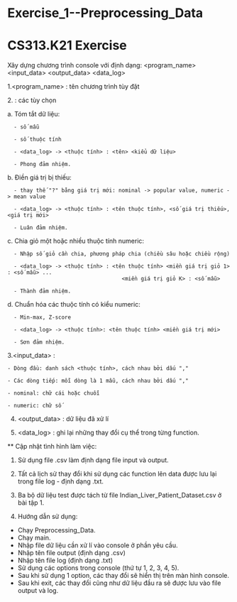 # Exercise_1--Preprocessing_Data
# CS313.K21 Exercise 
Xây dựng chương trình console với định dạng:
  <program_name> <op tion> <input_data> <output_data> <data_log>
 
1.<program_name> : tên chương trình tùy đặt

2.<op tion> : các tùy chọn
  
 a. Tóm tắt dữ liệu: <summary>
  
      - số mẫu
  
      - số thuộc tính
      
      - <data_log> -> <thuộc tính> : <tên> <kiểu dữ liệu>
      
      - Phong đảm nhiệm.
  
 b. Điền giá trị bị thiếu: <replace>
  
      - thay thế "?" bằng giá trị mới: nominal -> popular value, numeric -> mean value
  
      - <data_log> -> <thuộc tính> : <tên thuộc tính>, <số giá trị thiếu>, <giá trị mới>
  
      - Luân đảm nhiệm.
 c. Chia giỏ một hoặc nhiều thuộc tính numeric:  <discretize>
  
      - Nhập số giỏ cần chia, phương pháp chia (chiều sâu hoặc chiều rộng)
  
      - <data_log> -> <thuộc tính> : <tên thuộc tính> <miền giá trị giỏ 1> : <số mẫu> ... 
                                        <miền giá trị giỏ K> : <số mẫu>
      
      - Thành đảm nhiệm.
                                          
 d. Chuẩn hóa các thuộc tính có kiểu numeric: <normalize>
  
      - Min-max, Z-score
  
      - <data_log> -> <thuộc tính>: <tên thuộc tính> <miền giá trị mới>
      
      - Sơn đảm nhiệm.
  
3.<input_data> : 

    - Dòng đầu: danh sách <thuộc tính>, cách nhau bởi dấu ","
    
    - Các dòng tiếp: mỗi dòng là 1 mẫu, cách nhau bởi dấu ","
    
    - nominal: chữ cái hoặc chuỗi
    
    - numeric: chữ số
    
4. <output_data> : dữ liệu đã xử lí

5. <data_log> : ghi lại những thay đổi cụ thể trong từng function.

** Cập nhật tình hình làm việc:

1. Sử dụng file .csv làm định dạng file input và output.
2. Tất cả lịch sử thay đổi khi sử dụng các function lên data được lưu lại trong file log - định dạng .txt.
3. Ba bộ dữ liệu test được tách từ file Indian_Liver_Patient_Dataset.csv ở bài tập 1.

6. Hướng dẫn sử dụng:

  - Chạy Preprocessing_Data.
  - Chạy main.
  - Nhập file dữ liệu cần xử lí vào console ở phần yêu cầu.
  - Nhập tên file output (định dạng .csv)
  - Nhập tên file log (định dạng .txt)
  - Sử dụng các options trong console (thứ tự 1, 2, 3, 4, 5).
  - Sau khi sử dụng 1 option, các thay đổi sẽ hiển thị trên màn hình console.
  - Sau khi exit, các thay đổi cũng như dữ liệu đầu ra sẽ được lưu vào file output và log.
  
